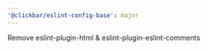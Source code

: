 ```yaml
---
'@clickbar/eslint-config-base': major
---
```


Remove eslint-plugin-html & eslint-plugin-eslint-comments
